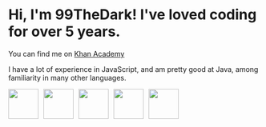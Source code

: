 <style>
    #languages {
        display: flex;
        gap: 10px;
    }
</style>

<h1>Hi, I'm 99TheDark! I've loved coding for over 5 years.</h1>

<p>You can find me on <a href="https://www.khanacademy.org/profile/OnlyTheDark/projects">Khan Academy</a></p>

<p>I have a lot of experience in JavaScript, and am pretty good at Java, among familiarity in many other languages.</p>

<div align="center" id="languages">
    <img src="https://cdn.jsdelivr.net/gh/devicons/devicon/icons/javascript/javascript-original.svg" height="60px" />
    <img src="https://cdn.jsdelivr.net/gh/devicons/devicon/icons/python/python-original.svg" height="60px" />
    <img src="https://cdn.jsdelivr.net/gh/devicons/devicon/icons/java/java-original.svg" height="60px" />
    <img src="https://cdn.jsdelivr.net/gh/devicons/devicon/icons/html5/html5-original.svg" height="60px" />
    <img src="https://cdn.cdnlogo.com/logos/c/18/css.svg" height="60px" />
</div>
